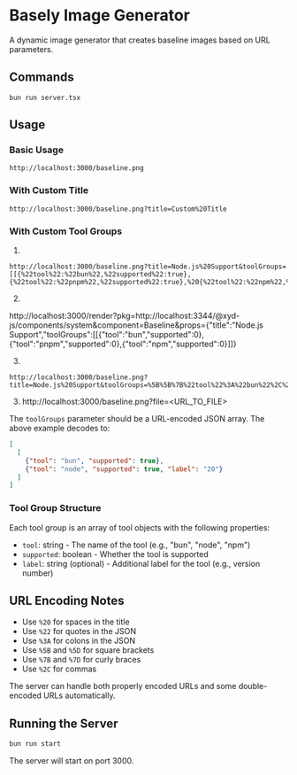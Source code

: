 # Basely Image Generator

A dynamic image generator that creates baseline images based on URL parameters.

## Commands
```
bun run server.tsx 
```

## Usage

### Basic Usage
```
http://localhost:3000/baseline.png
```

### With Custom Title
```
http://localhost:3000/baseline.png?title=Custom%20Title
```

### With Custom Tool Groups
1.
```
http://localhost:3000/baseline.png?title=Node.js%20Support&toolGroups=[[{%22tool%22:%22bun%22,%22supported%22:true},{%22tool%22:%22pnpm%22,%22supported%22:true},%20{%22tool%22:%22npm%22,%22supported%22:true}]]
```

2.
http://localhost:3000/render?pkg=http://localhost:3344/@xyd-js/components/system&component=Baseline&props={"title":"Node.js Support","toolGroups":[[{"tool":"bun","supported":0},{"tool":"pnpm","supported":0},{"tool":"npm","supported":0}]]}

3.
```
http://localhost:3000/baseline.png?title=Node.js%20Support&toolGroups=%5B%5B%7B%22tool%22%3A%22bun%22%2C%22supported%22%3Atrue%7D%2C%7B%22tool%22%3A%22node%22%2C%22supported%22%3Atrue%2C%22label%22%3A%2220%22%7D%5D%5D
```

3. http://localhost:3000/baseline.png?file=<URL_TO_FILE>

The `toolGroups` parameter should be a URL-encoded JSON array. The above example decodes to:
```json
[
  [
    {"tool": "bun", "supported": true},
    {"tool": "node", "supported": true, "label": "20"}
  ]
]
```

### Tool Group Structure
Each tool group is an array of tool objects with the following properties:
- `tool`: string - The name of the tool (e.g., "bun", "node", "npm")
- `supported`: boolean - Whether the tool is supported
- `label`: string (optional) - Additional label for the tool (e.g., version number)

## URL Encoding Notes

- Use `%20` for spaces in the title
- Use `%22` for quotes in the JSON
- Use `%3A` for colons in the JSON
- Use `%5B` and `%5D` for square brackets
- Use `%7B` and `%7D` for curly braces
- Use `%2C` for commas

The server can handle both properly encoded URLs and some double-encoded URLs automatically.

## Running the Server
```bash
bun run start
```

The server will start on port 3000. 


